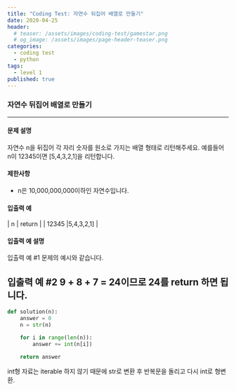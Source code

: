 ```yaml
---
title: "Coding Test: 자연수 뒤집어 배열로 만들기"
date: 2020-04-25
header:
  # teaser: /assets/images/coding-test/gamestar.png
  # og_image: /assets/images/page-header-teaser.png
categories:
  - coding test
  - python
tags:
  - level 1
published: true
---
```


###  자연수 뒤집어 배열로 만들기

---

#### 문제 설명

자연수 n을 뒤집어 각 자리 숫자를 원소로 가지는 배열 형태로 리턴해주세요. 예를들어 n이 12345이면 [5,4,3,2,1]을 리턴합니다.

#### 제한사항

- n은 10,000,000,000이하인 자연수입니다.


#### 입출력 예

| n |	return |
| 12345	 |5,4,3,2,1] |

#### 입출력 예 설명

입출력 예 #1
문제의 예시와 같습니다.

입출력 예 #2
9 + 8 + 7 = 24이므로 24를 return 하면 됩니다.
---

```python
def solution(n):
    answer = 0
    n = str(n)

    for i in range(len(n)):
        answer += int(n[i])

    return answer
```

int형 자료는 iterable 하지 않기 때문에 str로 변환 후 반복문을 돌리고 다시 int로 형변환.
